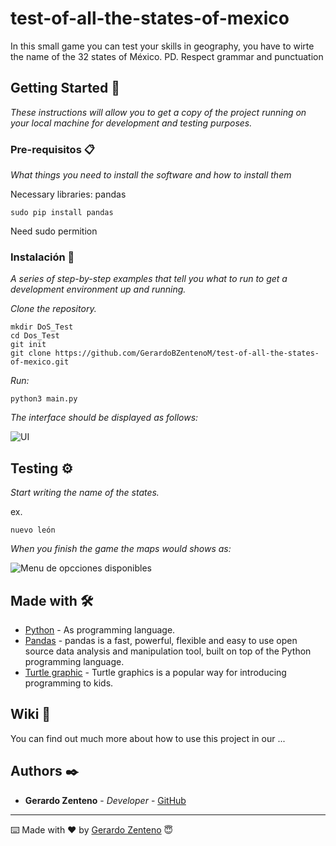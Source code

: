 # test-of-all-the-states-of-mexico
In this small game you can test your skills in geography, you have to wirte the name of the 32 states of México.
PD. Respect grammar and punctuation 

## Getting Started 🚀

_These instructions will allow you to get a copy of the project running on your local machine for development and testing purposes._

### Pre-requisitos 📋

_What things you need to install the software and how to install them_

Necessary libraries:
pandas
```
sudo pip install pandas
```
Need sudo permition 

### Instalación 🔧

_A series of step-by-step examples that tell you what to run to get a development environment up and running._

_Clone the repository._

```
mkdir DoS_Test
cd Dos_Test
git init
git clone https://github.com/GerardoBZentenoM/test-of-all-the-states-of-mexico.git
```

_Run:_

```
python3 main.py
```

_The interface should be displayed as follows:_


![UI ](https://i.ibb.co/NZr0MpK/UI-mapa.png)

## Testing ⚙️

_Start writing the name of the states._

ex.

    nuevo león

_When you finish the game the maps would shows as:_

![Menu de opcciones disponibles](https://i.ibb.co/Vw8TY5p/finished-map.png)


## Made with 🛠️

* [Python](https://www.python.org/) - As programming language.
* [Pandas](https://pandas.pydata.org/) - pandas is a fast, powerful, flexible and easy to use open source data analysis and manipulation tool, built on top of the Python programming language.
* [Turtle graphic](https://docs.python.org/3/library/turtle.html) - Turtle graphics is a popular way for introducing programming to kids.

## Wiki 📖

You can find out much more about how to use this project in our ... 

## Authors ✒️

* **Gerardo Zenteno** - *Developer* - [GitHub](https://github.com/GerardoBZentenoM)

---
⌨️ Made with ❤️ by [Gerardo Zenteno](https://www.linkedin.com/in/brallan-zenteno/) 😇

